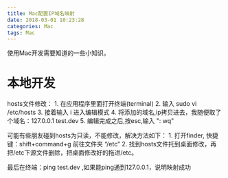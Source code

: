 ```yaml
---
title: Mac配置IP域名映射
date: 2018-03-01 10:23:28
categories: Mac
tags: Mac
---
```


使用Mac开发需要知道的一些小知识。


<!-- more -->

# 本地开发

hosts文件修改： 
    1. 在应用程序里面打开终端(terminal) 
    2. 输入 sudo vi /etc/hosts 
    3. 接着输入 i 进入编辑模式 
    4. 将添加的域名,ip拷贝进去，我随便取了个域名：127.0.0.1    test.dev 
    5. 编辑完成之后,按esc,输入 ": wq" 

可能有些朋友碰到hosts为只读，不能修改，解决方法如下： 
    1. 打开finder, 快捷键：shift+command+g 前往文件夹 “/etc” 
    2. 找到hosts文件托到桌面修改，再把/etc下源文件删除，把桌面修改好的拖进/etc。 

最后在终端：ping test.dev ,如果能ping通到127.0.0.1，说明映射成功 

